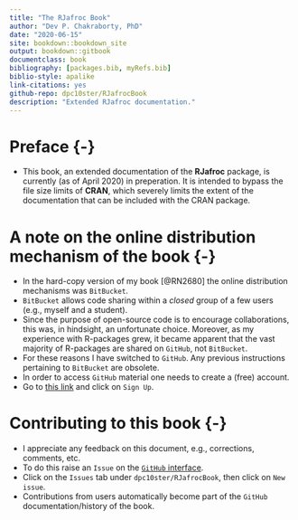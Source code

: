 ```yaml
--- 
title: "The RJafroc Book"
author: "Dev P. Chakraborty, PhD"
date: "2020-06-15"
site: bookdown::bookdown_site
output: bookdown::gitbook
documentclass: book
bibliography: [packages.bib, myRefs.bib]
biblio-style: apalike
link-citations: yes
github-repo: dpc10ster/RJafrocBook
description: "Extended RJafroc documentation."
---
```






# Preface {-}
* This book, an extended documentation of the __RJafroc__ package, is currently (as of April 2020) in preperation. It is intended to bypass the file size limits of __CRAN__, which severely limits the extent of the documentation that can be included with the CRAN package.


# A note on the online distribution mechanism of the book {-}
* In the hard-copy version of my book [@RN2680] the online distribution mechanisms was `BitBucket`. 
* `BitBucket` allows code sharing within a _closed_ group of a few users (e.g., myself and a student). 
* Since the purpose of open-source code is to encourage collaborations, this was, in hindsight, an unfortunate choice. Moreover, as my experience with R-packages grew, it became apparent that the vast majority of R-packages are shared on `GitHub`, not `BitBucket`. 
* For these reasons I have switched to `GitHub`. Any previous instructions pertaining to `BitBucket` are obsolete.
* In order to access `GitHub` material one needs to create a (free) account. 
* Go to [this link](https://github.com) and click on `Sign Up`.

# Contributing to this book {-}
* I appreciate any feedback on this document, e.g., corrections, comments, etc.  
* To do this raise an `Issue` on the [`GitHub` interface](https://github.com/dpc10ster/RJafrocBook). 
* Click on the `Issues` tab under `dpc10ster/RJafrocBook`, then click on `New issue`.
* Contributions from users automatically become part of the `GitHub` documentation/history of the book.
